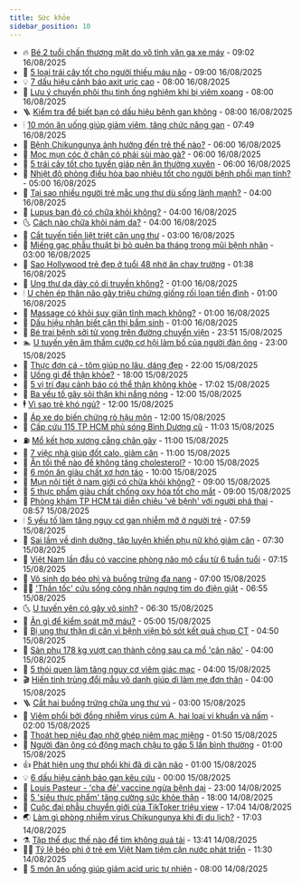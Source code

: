 ```yaml
---
title: Sức khỏe
sidebar_position: 10
---
```


<!-- vnexpress-suc-khoe:START -->
- 🔥 [Bé 2 tuổi chấn thương mặt do vô tình vặn ga xe máy](https://vnexpress.net/be-2-tuoi-chan-thuong-mat-do-vo-tinh-van-ga-xe-may-4927664.html) - 09:02 16/08/2025
- 🥰 [5 loại trái cây tốt cho người thiếu máu não](https://vnexpress.net/5-loai-trai-cay-tot-cho-nguoi-thieu-mau-nao-4927667.html) - 09:00 16/08/2025
- 💡 [7 dấu hiệu cảnh báo axit uric cao](https://vnexpress.net/7-dau-hieu-canh-bao-axit-uric-cao-4920233.html) - 08:00 16/08/2025
- 🤗 [Lưu ý chuyển phôi thụ tinh ống nghiệm khi bị viêm xoang](https://vnexpress.net/luu-y-chuyen-phoi-thu-tinh-ong-nghiem-khi-bi-viem-xoang-4927653.html) - 08:00 16/08/2025
- 🪜 [Kiểm tra để biết bạn có dấu hiệu bệnh gan không](https://vnexpress.net/kiem-tra-de-biet-ban-co-dau-hieu-benh-gan-khong-4927611.html) - 08:00 16/08/2025
- 🕯 [10 món ăn uống giúp giảm viêm, tăng chức năng gan](https://vnexpress.net/10-mon-an-uong-giup-giam-viem-tang-chuc-nang-gan-4927586.html) - 07:49 16/08/2025
- 🤭 [Bệnh Chikungunya ảnh hưởng đến trẻ thế nào?](https://vnexpress.net/benh-chikungunya-anh-huong-den-tre-the-nao-4927647.html) - 06:00 16/08/2025
- 👀 [Mọc mụn cóc ở chân có phải sùi mào gà?](https://vnexpress.net/moc-mun-coc-o-chan-co-phai-sui-mao-ga-4927635.html) - 06:00 16/08/2025
- 🌋 [5 trái cây tốt cho tuyến giáp nên ăn thường xuyên](https://vnexpress.net/5-trai-cay-tot-cho-tuyen-giap-nen-an-thuong-xuyen-4927577.html) - 06:00 16/08/2025
- 🫶 [Nhiệt độ phòng điều hòa bao nhiêu tốt cho người bệnh phổi mạn tính?](https://vnexpress.net/nhiet-do-phong-dieu-hoa-bao-nhieu-tot-cho-nguoi-benh-phoi-man-tinh-4927615.html) - 05:00 16/08/2025
- 🦆 [Tại sao nhiều người trẻ mắc ung thư dù sống lành mạnh?](https://vnexpress.net/tai-sao-nhieu-nguoi-tre-mac-ung-thu-du-song-lanh-manh-4927403.html) - 04:00 16/08/2025
- 🚀 [Lupus ban đỏ có chữa khỏi không?](https://vnexpress.net/lupus-ban-do-co-chua-khoi-khong-4927585.html) - 04:00 16/08/2025
- 🌜 [Cách nào chữa khỏi nám da?](https://vnexpress.net/cach-nao-chua-khoi-nam-da-4927579.html) - 04:00 16/08/2025
- 🧰 [Cắt tuyến tiền liệt triệt căn ung thư](https://vnexpress.net/cat-tuyen-tien-liet-triet-can-ung-thu-4927569.html) - 03:00 16/08/2025
- 💫 [Miếng gạc phẫu thuật bị bỏ quên ba tháng trong mũi bệnh nhân](https://vnexpress.net/mieng-gac-phau-thuat-bi-bo-quen-ba-thang-trong-mui-benh-nhan-4927535.html) - 03:00 16/08/2025
- 🌝 [Sao Hollywood trẻ đẹp ở tuổi 48 nhờ ăn chay trường](https://vnexpress.net/sao-hollywood-tre-dep-o-tuoi-48-nho-an-chay-truong-4927409.html) - 01:38 16/08/2025
- 🗽 [Ung thư dạ dày có di truyền không?](https://vnexpress.net/ung-thu-da-day-co-di-truyen-khong-4927532.html) - 01:00 16/08/2025
- 🕯 [U chèn ép thân não gây triệu chứng giống rối loạn tiền đình](https://vnexpress.net/u-chen-ep-than-nao-gay-trieu-chung-giong-roi-loan-tien-dinh-4927528.html) - 01:00 16/08/2025
- 🦅 [Massage có khỏi suy giãn tĩnh mạch không?](https://vnexpress.net/massage-co-khoi-suy-gian-tinh-mach-khong-4927486.html) - 01:00 16/08/2025
- 🦆 [Dấu hiệu nhận biết cận thị bẩm sinh](https://vnexpress.net/dau-hieu-nhan-biet-can-thi-bam-sinh-4927375.html) - 01:00 16/08/2025
- 🎊 [Bé trai bệnh sởi tử vong trên đường chuyển viện](https://vnexpress.net/be-trai-benh-soi-tu-vong-tren-duong-chuyen-vien-4927485.html) - 23:51 15/08/2025
- 🏊 [U tuyến yên âm thầm cướp cơ hội làm bố của người đàn ông](https://vnexpress.net/u-tuyen-yen-am-tham-cuop-co-hoi-lam-bo-cua-nguoi-dan-ong-4927363.html) - 23:00 15/08/2025
- 📝 [Thực đơn cá - tôm giúp no lâu, dáng đẹp](https://vnexpress.net/thuc-don-ca-tom-giup-no-lau-dang-dep-4926703.html) - 22:00 15/08/2025
- 💯 [Uống gì để thận khỏe?](https://vnexpress.net/uong-gi-de-than-khoe-4926417.html) - 18:00 15/08/2025
- 🌊 [5 vị trí đau cảnh báo có thể thận không khỏe](https://vnexpress.net/5-vi-tri-dau-canh-bao-co-the-than-khong-khoe-4927313.html) - 17:02 15/08/2025
- 🚀 [Ba yếu tố gây sỏi thận khi nắng nóng](https://vnexpress.net/ba-yeu-to-gay-soi-than-khi-nang-nong-4927425.html) - 12:00 15/08/2025
- 🕴 [Vì sao trẻ khó ngủ?](https://vnexpress.net/vi-sao-tre-kho-ngu-4927360.html) - 12:00 15/08/2025
- 🗽 [Áp xe do biến chứng rò hậu môn](https://vnexpress.net/ap-xe-do-bien-chung-ro-hau-mon-4927134.html) - 12:00 15/08/2025
- 🎡 [Cấp cứu 115 TP HCM phủ sóng Bình Dương cũ](https://vnexpress.net/cap-cuu-115-tp-hcm-phu-song-binh-duong-cu-4927284.html) - 11:03 15/08/2025
- ⛽️ [Mổ kết hợp xương cẳng chân gãy](https://vnexpress.net/mo-ket-hop-xuong-cang-chan-gay-4927421.html) - 11:00 15/08/2025
- 🦆 [7 việc nhà giúp đốt calo, giảm cân](https://vnexpress.net/7-viec-nha-giup-dot-calo-giam-can-4927311.html) - 11:00 15/08/2025
- 🤩 [Ăn tối thế nào để không tăng cholesterol?](https://vnexpress.net/an-toi-the-nao-de-khong-tang-cholesterol-4927319.html) - 10:00 15/08/2025
- 🦒 [6 món ăn giàu chất xơ hơn táo](https://vnexpress.net/6-mon-an-giau-chat-xo-hon-tao-4927300.html) - 10:00 15/08/2025
- 💫 [Mụn nội tiết ở nam giới có chữa khỏi không?](https://vnexpress.net/mun-noi-tiet-o-nam-gioi-co-chua-khoi-khong-4927333.html) - 09:00 15/08/2025
- 🐘 [5 thực phẩm giàu chất chống oxy hóa tốt cho mắt](https://vnexpress.net/5-thuc-pham-giau-chat-chong-oxy-hoa-tot-cho-mat-4927293.html) - 09:00 15/08/2025
- 🚀 [Phòng khám TP HCM tái diễn chiêu &#39;vẽ bệnh&#39; với người phá thai](https://vnexpress.net/phong-kham-tp-hcm-tai-dien-chieu-ve-benh-voi-nguoi-pha-thai-4927296.html) - 08:57 15/08/2025
- 🕯 [5 yếu tố làm tăng nguy cơ gan nhiễm mỡ ở người trẻ](https://vnexpress.net/5-yeu-to-lam-tang-nguy-co-gan-nhiem-mo-o-nguoi-tre-4924872.html) - 07:59 15/08/2025
- 🦏 [Sai lầm về dinh dưỡng, tập luyện khiến phụ nữ khó giảm cân](https://vnexpress.net/sai-lam-ve-dinh-duong-tap-luyen-khien-phu-nu-kho-giam-can-4927177.html) - 07:30 15/08/2025
- 🦄 [Việt Nam lần đầu có vaccine phòng não mô cầu từ 6 tuần tuổi](https://vnexpress.net/viet-nam-lan-dau-co-vaccine-phong-nao-mo-cau-tu-6-tuan-tuoi-4927279.html) - 07:15 15/08/2025
- 🦒 [Vô sinh do béo phì và buồng trứng đa nang](https://vnexpress.net/vo-sinh-do-beo-phi-va-buong-trung-da-nang-4927252.html) - 07:00 15/08/2025
- 👨‍🏫 [&#39;Thần tốc&#39; cứu sống công nhân ngưng tim do điện giật](https://vnexpress.net/than-toc-cuu-song-cong-nhan-ngung-tim-do-dien-giat-4927238.html) - 06:55 15/08/2025
- 🌜 [U tuyến yên có gây vô sinh?](https://vnexpress.net/u-tuyen-yen-co-gay-vo-sinh-4927253.html) - 06:30 15/08/2025
- 🚀 [Ăn gì để kiểm soát mỡ máu?](https://vnexpress.net/an-gi-de-kiem-soat-mo-mau-4927211.html) - 05:00 15/08/2025
- 💃 [Bị ung thư thận di căn vì bệnh viện bỏ sót kết quả chụp CT](https://vnexpress.net/bi-ung-thu-than-di-can-vi-benh-vien-bo-sot-ket-qua-chup-ct-4927233.html) - 04:50 15/08/2025
- 💯 [Sản phụ 178 kg vượt cạn thành công sau ca mổ &#39;cân não&#39;](https://vnexpress.net/san-phu-178-kg-vuot-can-thanh-cong-sau-ca-mo-can-nao-4927169.html) - 04:00 15/08/2025
- 🤔 [5 thói quen làm tăng nguy cơ viêm giác mạc](https://vnexpress.net/5-thoi-quen-lam-tang-nguy-co-viem-giac-mac-4927178.html) - 04:00 15/08/2025
- 🎬 [Hiến tinh trùng đổi mẫu vô danh giúp dì làm mẹ đơn thân](https://vnexpress.net/hien-tinh-trung-doi-mau-vo-danh-giup-di-lam-me-don-than-4927036.html) - 04:00 15/08/2025
- 🪜 [Cắt hai buồng trứng chữa ung thư vú](https://vnexpress.net/cat-hai-buong-trung-chua-ung-thu-vu-4927138.html) - 03:00 15/08/2025
- 🦣 [Viêm phổi bởi đồng nhiễm virus cúm A, hai loại vi khuẩn và nấm](https://vnexpress.net/viem-phoi-boi-dong-nhiem-virus-cum-a-hai-loai-vi-khuan-va-nam-4927105.html) - 02:00 15/08/2025
- 🧐 [Thoát hẹp niệu đạo nhờ ghép niêm mạc miệng](https://vnexpress.net/thoat-hep-nieu-dao-nho-ghep-niem-mac-mieng-4927068.html) - 01:50 15/08/2025
- 🤡 [Người đàn ông có động mạch chậu to gấp 5 lần bình thường](https://vnexpress.net/nguoi-dan-ong-co-dong-mach-chau-to-gap-5-lan-binh-thuong-4927092.html) - 01:00 15/08/2025
- 👍 [Phát hiện ung thư phổi khi đã di căn não](https://vnexpress.net/phat-hien-ung-thu-phoi-khi-da-di-can-nao-4927085.html) - 01:00 15/08/2025
- 💡 [6 dấu hiệu cảnh báo gan kêu cứu](https://vnexpress.net/6-dau-hieu-canh-bao-gan-keu-cuu-4926943.html) - 00:00 15/08/2025
- 💯 [Louis Pasteur - &#39;cha đẻ&#39; vaccine ngừa bệnh dại](https://vnexpress.net/louis-pasteur-cha-de-vaccine-ngua-benh-dai-4922242.html) - 23:00 14/08/2025
- 🧠 [5 &#39;siêu thực phẩm&#39; tăng cường sức khỏe thận](https://vnexpress.net/5-sieu-thuc-pham-tang-cuong-suc-khoe-than-4925632.html) - 18:00 14/08/2025
- 🎡 [Cuộc đại phẫu chuyển giới của TikToker triệu view](https://vnexpress.net/cuoc-dai-phau-chuyen-gioi-cua-tiktoker-trieu-view-4926075.html) - 17:04 14/08/2025
- 🌏 [Làm gì phòng nhiễm virus Chikungunya khi đi du lịch?](https://vnexpress.net/lam-gi-phong-nhiem-virus-chikungunya-khi-di-du-lich-4926927.html) - 17:03 14/08/2025
- ⚗️ [Tập thể dục thế nào để tim không quá tải](https://vnexpress.net/tap-the-duc-the-nao-de-tim-khong-qua-tai-4923411.html) - 13:41 14/08/2025
- 👨‍🏫 [Tỷ lệ béo phì ở trẻ em Việt Nam tiệm cận nước phát triển](https://vnexpress.net/ty-le-beo-phi-o-tre-em-viet-nam-tiem-can-nuoc-phat-trien-4926985.html) - 11:30 14/08/2025
- 🤖 [5 món ăn uống giúp giảm acid uric tự nhiên](https://vnexpress.net/5-mon-an-uong-giup-giam-acid-uric-tu-nhien-4926493.html) - 08:00 14/08/2025<!-- vnexpress-suc-khoe:END -->
